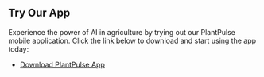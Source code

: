 ## Try Our App
Experience the power of AI in agriculture by trying out our PlantPulse mobile application. Click the link below to download and start using the app today:
- [Download PlantPulse App](https://drive.google.com/drive/folders/1SCoRhPFkiS1wPbEzS1PENiNRSlc6vyDN?usp=sharing)
